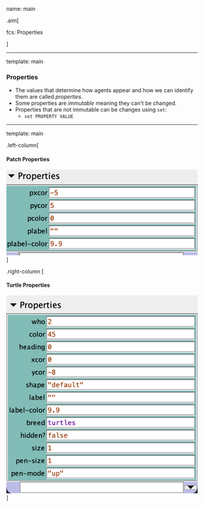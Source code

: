 name: main

.aim[<div>
fcs: Properties
</div>]

---
template: main

### Properties
- The values that determine how agents appear and how we can identify them are called _properties_.
- Some properties are _immutable_ meaning they can't be changed.
- Properties that are not immutable can be changes using `set`:
  - `set PROPERTY VALUE`

---
template: main

.left-column[
#### Patch Properties
<img src="img/29_patch_paroperties.png">
]

.right-column [
#### Turtle Properties
<img src="img/29_turtle_properties.png">
]
